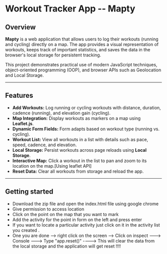 # Workout Tracker App -- Mapty

## Overview

**Mapty** is a web application that allows users to log their workouts (running and cycling) directly on a map. The app provides a visual representation of workouts, keeps track of important statistics, and saves the data in the browser's local storage for persistent tracking.

This project demonstrates practical use of modern JavaScript techniques, object-oriented programming (OOP), and browser APIs such as Geolocation and Local Storage.

---

## Features

- **Add Workouts:** Log running or cycling workouts with distance, duration, cadence (running), and elevation gain (cycling).
- **Map Integration:** Display workouts as markers on a map using **Leaflet.js**.
- **Dynamic Form Fields:** Form adapts based on workout type (running vs. cycling).
- **Workout List:** View all workouts in a list with details such as pace, speed, cadence, and elevation.
- **Local Storage:** Persist workouts across page reloads using **Local Storage**.
- **Interactive Map:** Click a workout in the list to pan and zoom to its location on the map.[Using leaflet API]
- **Reset Data:** Clear all workouts from storage and reload the app.

---

## Getting started

- Download the zip file and open the index.html file using google chrome
- Give permission to access location
- Click on the point on the map that you want to mark
- Add the activity for the point in form on the left and press enter
- If you want to locate a particular activity just click on it in the activity list you created .
- One you are done --> right click on the screen --> Click on inspect ---> Console ---> Type "app.reset()" ----> This will clear the data from the local storage and the application will get reset !!!!
